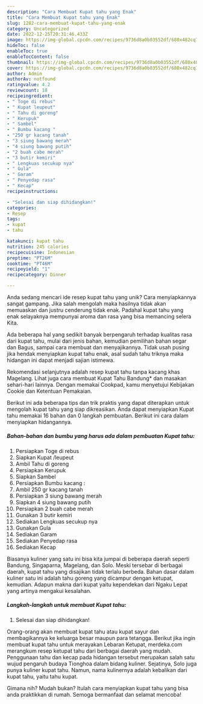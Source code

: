 ```yaml
---
description: "Cara Membuat Kupat tahu yang Enak"
title: "Cara Membuat Kupat tahu yang Enak"
slug: 1282-cara-membuat-kupat-tahu-yang-enak
category: Uncategorized
date: 2022-12-25T20:31:46.433Z
image: https://img-global.cpcdn.com/recipes/9736d8a0b03552df/680x482cq70/kupat-tahu-foto-resep-utama.jpg
hideToc: false
enableToc: true
enableTocContent: false
thumbnail: https://img-global.cpcdn.com/recipes/9736d8a0b03552df/680x482cq70/kupat-tahu-foto-resep-utama.jpg
cover: https://img-global.cpcdn.com/recipes/9736d8a0b03552df/680x482cq70/kupat-tahu-foto-resep-utama.jpg
author: Admin
authorAv: notfound
ratingvalue: 4.2
reviewcount: 18
recipeingredient:
- " Toge di rebus"
- " Kupat leupeut"
- " Tahu di goreng"
- " Kerupuk"
- " Sambel"
- " Bumbu kacang "
- "250 gr kacang tanah"
- "3 siung bawang merah"
- "4 siung bawang putih"
- "2 buah cabe merah"
- "3 butir kemiri"
- " Lengkuas secukup nya"
- " Gula"
- " Garam"
- " Penyedap rasa"
- " Kecap"
recipeinstructions:

- "Selesai dan siap dihidangkan!"
categories:
- Resep
tags:
- kupat
- tahu

katakunci: kupat tahu 
nutrition: 245 calories
recipecuisine: Indonesian
preptime: "PT26M"
cooktime: "PT46M"
recipeyield: "1"
recipecategory: Dinner

---
```





Anda sedang mencari ide resep kupat tahu yang unik? Cara menyiapkannya sangat gampang. Jika salah mengolah maka hasilnya tidak akan memuaskan dan justru cenderung tidak enak. Padahal kupat tahu yang enak selayaknya mempunyai aroma dan rasa yang bisa memancing selera Kita.





Ada beberapa hal yang sedikit banyak berpengaruh terhadap kualitas rasa dari kupat tahu, mulai dari jenis bahan, kemudian pemilihan bahan segar dan Bagus, sampai cara membuat dan menyajikannya. Tidak usah pusing jika hendak menyiapkan kupat tahu enak,      asal sudah tahu triknya maka hidangan ini dapat menjadi sajian istimewa.














Rekomendasi selanjutnya adalah resep kupat tahu tanpa kacang khas Magelang. Lihat juga cara membuat Kupat Tahu Bandung* dan masakan sehari-hari lainnya. Dengan memakai Cookpad, kamu menyetujui Kebijakan Cookie dan Ketentuan Pemakaian.






Berikut ini ada beberapa tips dan trik praktis yang dapat diterapkan untuk mengolah kupat tahu yang siap dikreasikan. Anda dapat menyiapkan Kupat tahu memakai 16 bahan dan 0 langkah pembuatan. Berikut ini cara dalam menyiapkan hidangannya.

<!--inarticleads1-->

##### Bahan-bahan dan bumbu yang harus ada dalam pembuatan Kupat tahu:

1. Persiapkan  Toge di rebus
1. Siapkan  Kupat /leupeut
1. Ambil  Tahu di goreng
1. Persiapkan  Kerupuk
1. Siapkan  Sambel
1. Persiapkan  Bumbu kacang :
1. Ambil 250 gr kacang tanah
1. Persiapkan 3 siung bawang merah
1. Siapkan 4 siung bawang putih
1. Persiapkan 2 buah cabe merah
1. Gunakan 3 butir kemiri
1. Sediakan  Lengkuas secukup nya
1. Gunakan  Gula
1. Sediakan  Garam
1. Sediakan  Penyedap rasa
1. Sediakan  Kecap


Biasanya kuliner yang satu ini bisa kita jumpai di beberapa daerah seperti Bandung, Singaparna, Magelang, dan Solo. Meski tersebar di berbagai daerah, kupat tahu yang disajikan tidak terlalu berbeda. Bahan dasar dalam kuliner satu ini adalah tahu goreng yang dicampur dengan ketupat, kemudian. Adapun makna dari kupat yaitu kependekan dari Ngaku Lepat yang artinya mengakui kesalahan. 

<!--inarticleads2-->

##### Langkah-langkah untuk membuat Kupat tahu:


1. Selesai dan siap dihidangkan!

Orang-orang akan membuat kupat tahu atau kupat sayur dan membagikannya ke keluarga besar maupun para tetangga. Berikut jika ingin membuat kupat tahu untuk merayakan Lebaran Ketupat, merdeka.com merangkum resep ketupat tahu dari berbagai daerah yang mudah. Penggunaan tahu dan kecap pada hidangan tersebut merupakan salah satu wujud pengaruh budaya Tionghoa dalam bidang kuliner. Sejatinya, Solo juga punya kuliner kupat tahu. Namun, nama kulinernya adalah kebalikan dari kupat tahu, yaitu tahu kupat. 

Gimana nih? Mudah bukan? Itulah cara menyiapkan kupat tahu yang bisa anda praktikkan di rumah. Semoga bermanfaat dan selamat mencoba!
